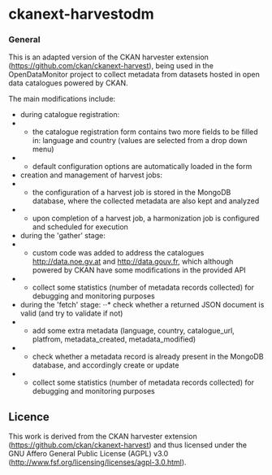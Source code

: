 # ckanext-harvestodm
### General

This is an adapted version of the CKAN harvester extension (https://github.com/ckan/ckanext-harvest), being used in the OpenDataMonitor project to collect metadata from datasets hosted in open data catalogues powered by CKAN.

The main modifications include:
- during catalogue registration:
- - the catalogue registration form contains two more fields to be filled in: language and country (values are selected from a drop down menu)
- - default configuration options are automatically loaded in the form
- creation and management of harvest jobs:
- - the configuration of a harvest job is stored in the MongoDB database, where the collected metadata are also kept and analyzed
- - upon completion of a harvest job, a harmonization job is configured and scheduled for execution
- during the 'gather' stage:
- - custom code was added to address the catalogues http://data.noe.gv.at and http://data.gouv.fr, which although powered by CKAN have some modifications in the provided API
- - collect some statistics (number of metadata records collected) for debugging and monitoring purposes
- during the 'fetch' stage:
⋅⋅* check whether a returned JSON document is valid (and try to validate if not)
- - add some extra metadata (language, country, catalogue_url, platfrom, metadata_created, metadata_modified)
- - check whether a metadata record is already present in the MongoDB database, and accordingly create or update
- - collect some statistics (number of metadata records collected) for debugging and monitoring purposes

Licence
----------
This work is derived from the CKAN harvester extension (https://github.com/ckan/ckanext-harvest) and thus licensed under the GNU Affero General Public License (AGPL) v3.0 (http://www.fsf.org/licensing/licenses/agpl-3.0.html).
